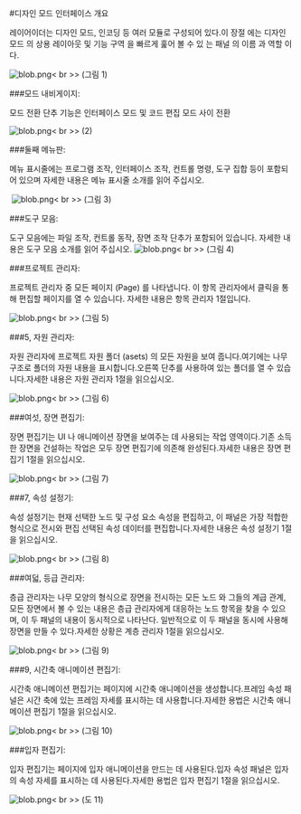 #디자인 모드 인터페이스 개요

레이어이더는 디자인 모드, 인코딩 등 여러 모듈로 구성되어 있다.이 장절 에는 디자인 모드 의 상용 레이아웃 및 기능 구역 을 빠르게 훑어 볼 수 있 는 패널 의 이름 과 역할 이다.

​![blob.png](img/1.png)< br >>
(그림 1)



###모드 내비게이지:

모드 전환 단추 기능은 인터페이스 모드 및 코드 편집 모드 사이 전환

​![blob.png](img/2.png)< br >>
(2)



###둘째 메뉴판:

메뉴 표시줄에는 프로그램 조작, 인터페이스 조작, 컨트롤 명령, 도구 집합 등이 포함되어 있으며 자세한 내용은 메뉴 표시줄 소개를 읽어 주십시오.



​	![blob.png](img/3.png)< br >>
(그림 3)



 



###도구 모음:

도구 모음에는 파일 조작, 컨트롤 동작, 장면 조작 단추가 포함되어 있습니다. 자세한 내용은 도구 모음 소개를 읽어 주십시오.
​![blob.png](img/4.png)< br >>
(그림 4)



###프로젝트 관리자:

프로젝트 관리자 중 모든 페이지 (Page) 를 나타냅니다. 이 항목 관리자에서 클릭을 통해 편집할 페이지를 열 수 있습니다. 자세한 내용은 항목 관리자 1절입니다.

​![blob.png](img/5.png)< br >>
(그림 5)



 



###5, 자원 관리자:

자원 관리자에 프로젝트 자원 폴더 (asets) 의 모든 자원을 보여 줍니다.여기에는 나무 구조로 폴더의 자원 내용을 표시합니다.오른쪽 단추를 사용하여 있는 폴더를 열 수 있습니다.자세한 내용은 자원 관리자 1절을 읽으십시오.

​![blob.png](img/6.png)< br >>
(그림 6)



 



###여섯, 장면 편집기:

장면 편집기는 UI 나 애니메이션 장면을 보여주는 데 사용되는 작업 영역이다.기존 소득한 장면을 건설하는 작업은 모두 장면 편집기에 의존해 완성된다.자세한 내용은 장면 편집기 1절을 읽으십시오.

​![blob.png](img/7.png)< br >>
(그림 7)



 



###7, 속성 설정기:

속성 설정기는 현재 선택한 노드 및 구성 요소 속성을 편집하고, 이 패널은 가장 적합한 형식으로 전시와 편집 선택된 속성 데이터를 편집합니다.자세한 내용은 속성 설정기 1절을 읽으십시오.

​![blob.png](img/8.png)< br >>
(그림 8)



  



###여덟, 등급 관리자:

층급 관리자는 나무 모양의 형식으로 장면을 전시하는 모든 노드 와 그들의 계급 관계, 모든 장면에서 볼 수 있는 내용은 층급 관리자에게 대응하는 노드 항목을 찾을 수 있으며, 이 두 패널의 내용이 동시적으로 나타난다. 일반적으로 이 두 패널을 동시에 사용해 장면을 만들 수 있다.자세한 상황은 계층 관리자 1절을 읽으십시오.

​![blob.png](img/9.png)< br >>
(그림 9)



###9, 시간축 애니메이션 편집기:

시간축 애니메이션 편집기는 페이지에 시간축 애니메이션을 생성합니다.프레임 속성 패널은 시간 축에 있는 프레임 자세를 표시하는 데 사용합니다.자세한 용법은 시간축 애니메이션 편집기 1절을 읽으십시오.

​![blob.png](img/10.png)< br >>
(그림 10)



###입자 편집기:

입자 편집기는 페이지에 입자 애니메이션을 만드는 데 사용된다.입자 속성 패널은 입자의 속성 자세를 표시하는 데 사용된다.자세한 용법은 입자 편집기 1절을 읽으십시오.

​![blob.png](img/11.gif)< br >>
(도 11)